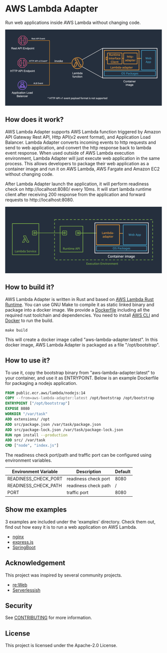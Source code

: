 # AWS Lambda Adapter

Run web applications inside AWS Lambda without changing code.

![Lambda Adapter](docs/images/lambda-adapter-overview.png)

## How does it work?

AWS Lambda Adapter supports AWS Lambda function triggered by Amazon API Gateway Rest API, Http API(v2 event format), and Application Load Balancer.
Lambda Adapter converts incoming events to http requests and send to web application, and convert the http response back to lambda event response. 
When used outside of AWS Lambda execution environment, Lambda Adapter will just execute web application in the same process. 
This allows developers to package their web application as a container image and run it on AWS Lambda, AWS Fargate and Amazon EC2 without changing code.

After Lambda Adapter launch the application, it will perform readiness check on http://localhost:8080/ every 10ms.
It will start lambda runtime client after receiving 200 response from the application and forward requests to http://localhost:8080. 

![lambda-runtime](docs/images/lambda-adapter-runtime.png)

## How to build it?

AWS Lambda Adapter is written in Rust and based on [AWS Lambda Rust Runtime](https://github.com/awslabs/aws-lambda-rust-runtime). 
You can use GNU Make to compile it as static linked binary and package into a docker image. We provide a [Dockerfile](Dockerfile) including all the required rust toolchain and dependencies. 
You need to install [AWS CLI](https://aws.amazon.com/cli/) and [Docker](https://www.docker.com/get-started) to run the build.  

```shell
make build
```
This will create a docker image called "aws-lambda-adapter:latest". In this docker image, AWS Lambda Adapter is packaged as a file "/opt/bootstrap". 

## How to use it? 

To use it, copy the bootstrap binary from "aws-lambda-adapter:latest" to your container, and use it as ENTRYPOINT. 
Below is an example Dockerfile for packaging a nodejs application. 

```dockerfile
FROM public.ecr.aws/lambda/nodejs:14
COPY --from=aws-lambda-adapter:latest /opt/bootstrap /opt/bootstrap
ENTRYPOINT ["/opt/bootstrap"]
EXPOSE 8080
WORKDIR "/var/task"
ADD extensions/ /opt
ADD src/package.json /var/task/package.json
ADD src/package-lock.json /var/task/package-lock.json
RUN npm install --production
ADD src/ /var/task
CMD ["node", "index.js"]
```

The readiness check port/path and traffic port can be configured using environment variables. 

|Environment Variable|Description          |Default|
|--------------------|---------------------|-------|
|READINESS_CHECK_PORT|readiness check port | 8080  |
|READINESS_CHECK_PATH|readiness check path | /     |
|PORT                |traffic port         | 8080  |

## Show me examples

3 examples are included under the 'examples' directory. Check them out, find out how easy it is to run a web application on AWS Lambda. 

- [nginx](examples/nginx)
- [express.js](examples/expressjs)
- [SpringBoot](examples/springboot)


## Acknowledgement

This project was inspired by several community projects. 

- [re:Web](https://github.com/apparentorder/reweb)
- [Serverlessish](https://github.com/glassechidna/serverlessish)

## Security

See [CONTRIBUTING](CONTRIBUTING.md#security-issue-notifications) for more information.

## License

This project is licensed under the Apache-2.0 License.
